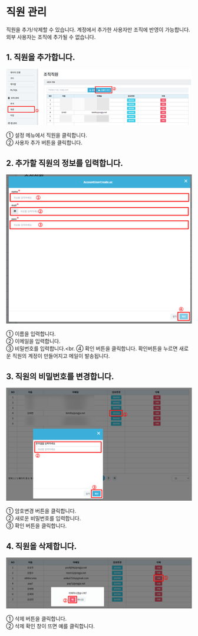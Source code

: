 # 직원 관리
직원을 추가/삭제할 수 있습니다. 계정에서 추가한 사용자만 조직에 반영이 가능합니다. 외부 사용자는 조직에 추가될 수 없습니다.

## 1. 직원을 추가합니다.

![직원을 추가합니다](/media/image277.png)

①	설정 메뉴에서 직원을 클릭합니다.<br>
②	사용자 추가 버튼을 클릭합니다.

## 2. 추가할 직원의 정보를 입력합니다.

![추가할 직원의 정보를 입력합니다](/media/image278.png)

①	이름을 입력합니다.<br>
②	이메일을 입력합니다.<br>
③	비밀번호를 입력합니다.<br.
④	확인 버튼을 클릭합니다. 확인버튼을 누르면 새로운 직원의 계정이 만들어지고 메일이 발송됩니다.

## 3. 직원의 비밀번호를 변경합니다.

![직원의 비밀번호를 변경합니다](/media/image279.png)

①	암호변경 버튼을 클릭합니다.<br>
②	새로운 비밀번호를 입력합니다.<br>
③	확인 버튼을 클릭합니다.

## 4. 직원을 삭제합니다.

![직원을 삭제합니다](/media/image280.png)

①	삭제 버튼을 클릭합니다.<br>
②	삭제 확인 창이 뜨면 예를 클릭합니다.
